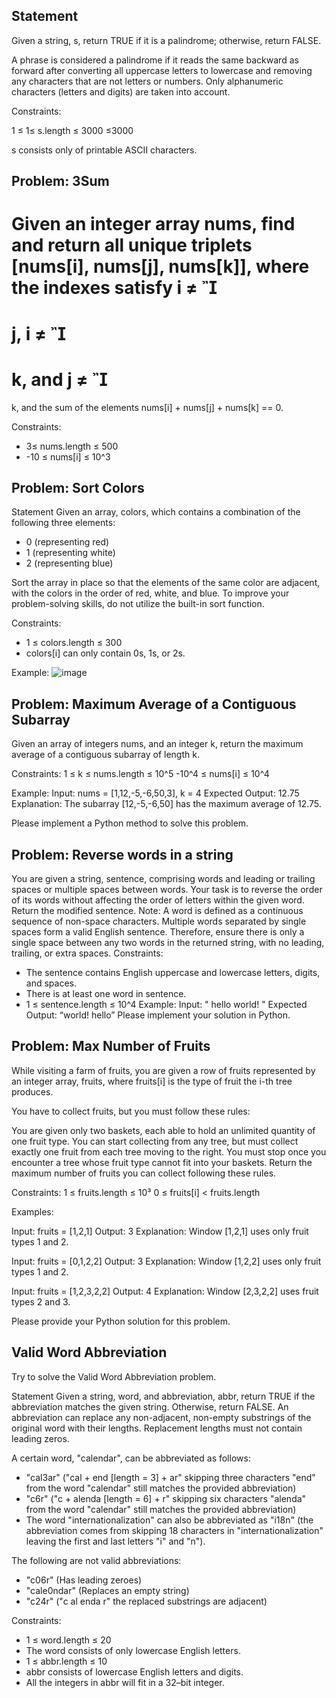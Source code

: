 ## Statement

Given a string, s, return TRUE if it is a palindrome; otherwise, return FALSE.

A phrase is considered a palindrome if it reads the same backward as forward after converting all uppercase letters to lowercase and removing any characters that are not letters or numbers. Only alphanumeric characters (letters and digits) are taken into account.

Constraints:

1
≤
1≤
 s.length 
≤
3000
≤3000

s consists only of printable ASCII characters.

## Problem: 3Sum

Given an integer array nums, find and return all unique triplets [nums[i], nums[j], nums[k]], where the indexes satisfy i ≠

=
j, i
≠

=
k, and j
≠

=
k, and the sum of the elements nums[i] + nums[j] + nums[k] == 0.

Constraints:

- 3≤ nums.length ≤ 500
- -10 ≤ nums[i] ≤ 10^3

## Problem: Sort Colors

Statement
Given an array, colors, which contains a combination of the following three elements:

- 0 (representing red)
- 1 (representing white)
- 2 (representing blue)

Sort the array in place so that the elements of the same color are adjacent, with the colors in the order of red, white, and blue. To improve your problem-solving skills, do not utilize the built-in sort function.

Constraints:

- 1 ≤ colors.length ≤ 300
- colors[i] can only contain 0s, 1s, or 2s.

Example:
![image](./Screenshot%2025-05-07%at%08.06.34.png)

## Problem: Maximum Average of a Contiguous Subarray

Given an array of integers nums, and an integer k, return the maximum average of a contiguous subarray of length k.

Constraints:
1 ≤ k ≤ nums.length ≤ 10^5
-10^4 ≤ nums[i] ≤ 10^4

Example:
Input: nums = [1,12,-5,-6,50,3], k = 4
Expected Output: 12.75
Explanation: The subarray [12,-5,-6,50] has the maximum average of 12.75.

Please implement a Python method to solve this problem.

## Problem: Reverse words in a string

You are given a string, sentence, comprising words and leading or trailing spaces or multiple spaces between words. Your task is to reverse the order of its words without affecting the order of letters within the given word. Return the modified sentence.
Note: A word is defined as a continuous sequence of non-space characters. Multiple words separated by single spaces form a valid English sentence. Therefore, ensure there is only a single space between any two words in the returned string, with no leading, trailing, or extra spaces.
Constraints:

* The sentence contains English uppercase and lowercase letters, digits, and spaces.
* There is at least one word in sentence.
* 1 ≤ sentence.length ≤ 10^4
Example: Input: " hello world! " Expected Output: “world! hello”
Please implement your solution in Python.

## Problem: Max Number of Fruits

While visiting a farm of fruits, you are given a row of fruits represented by an integer array, fruits, where fruits[i] is the type of fruit the i-th tree produces.

You have to collect fruits, but you must follow these rules:

You are given only two baskets, each able to hold an unlimited quantity of one fruit type.
You can start collecting from any tree, but must collect exactly one fruit from each tree moving to the right.
You must stop once you encounter a tree whose fruit type cannot fit into your baskets.
Return the maximum number of fruits you can collect following these rules.

Constraints: 1 ≤ fruits.length ≤ 10³
0 ≤ fruits[i] < fruits.length

Examples:

Input: fruits = [1,2,1]
Output: 3
Explanation: Window [1,2,1] uses only fruit types 1 and 2.

Input: fruits = [0,1,2,2]
Output: 3
Explanation: Window [1,2,2] uses only fruit types 1 and 2.

Input: fruits = [1,2,3,2,2]
Output: 4
Explanation: Window [2,3,2,2] uses fruit types 2 and 3.

Please provide your Python solution for this problem.

## Valid Word Abbreviation

Try to solve the Valid Word Abbreviation problem.

Statement
Given a string, word, and abbreviation, abbr, return TRUE if the abbreviation matches the given string. Otherwise, return FALSE. An abbreviation can replace any non-adjacent, non-empty substrings of the original word with their lengths. Replacement lengths must not contain leading zeros.

A certain word, "calendar", can be abbreviated as follows:

- "cal3ar" ("cal + end [length = 3] + ar" skipping three characters "end" from the word "calendar" still matches the provided abbreviation)
- "c6r" ("c + alenda [length = 6] + r" skipping six characters "alenda" from the word "calendar" still matches the provided abbreviation)
- The word "internationalization" can also be abbreviated as "i18n" (the abbreviation comes from skipping 18 characters in "internationalization" leaving the first and last letters "i" and "n").

The following are not valid abbreviations:

- "c06r" (Has leading zeroes)
- "cale0ndar" (Replaces an empty string)
- "c24r" ("c al enda r" the replaced substrings are adjacent)

Constraints:

- 1 ≤ word.length ≤ 20
- The word consists of only lowercase English letters.
- 1 ≤ abbr.length ≤ 10
- abbr consists of lowercase English letters and digits.
- All the integers in abbr will fit in a 32–bit integer.